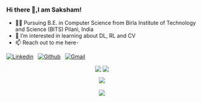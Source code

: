 ### Hi there 👋,I am Saksham!
- 👨‍🎓 Pursuing B.E. in Computer Science from Birla Institute of Technology and Science (BITS) Pilani, India
- 👀 I’m interested in learning about DL, RL and CV
- 📫 Reach out to me here-

<!-- Connection Links -->
[![Linkedin](https://img.shields.io/badge/-LinkedIn-blue?style=flat&logo=Linkedin&logoColor=white)](https://www.linkedin.com/in/Saksham0109/)&nbsp;&nbsp;
[![Github](https://img.shields.io/badge/-Github-000?style=flat&logo=Github&logoColor=white)](https://github.com/Saksham0109)&nbsp;&nbsp;
[![Gmail](https://img.shields.io/badge/-Gmail-c14438?style=flat&logo=Gmail&logoColor=white)](mailto:f20212414@pilani.bits-pilani.ac.in)

<!-- User Stats -->
<p align="center">
  <img align="center" src="https://img.shields.io/github/followers/Saksham0109?style=social" />  
  <img align="center" src="https://visitor-badge.laobi.icu/badge?page_id=Saksham0109.visitor-badge" />
</p>

<!-- Coding Stats -->
<p align="center">
  <img align="center" src="https://github-readme-stats.vercel.app/api?username=Saksham0109&show_icons=true&theme=dark" /> <br><br>
  <img align="center" src="https://github-readme-streak-stats.herokuapp.com/?user=Saksham0109&theme=dark" /> <br><br>
</p>
<!--
**Saksham0109/Saksham0109** is a ✨ _special_ ✨ repository because its `README.md` (this file) appears on your GitHub profile.

Here are some ideas to get you started:

- 🔭 I’m currently working on ...
- 🌱 I’m currently learning ...
- 👯 I’m looking to collaborate on ...
- 🤔 I’m looking for help with ...
- 💬 Ask me about ...
- 📫 How to reach me: ...
- 😄 Pronouns: ...
- ⚡ Fun fact: ...
-->
